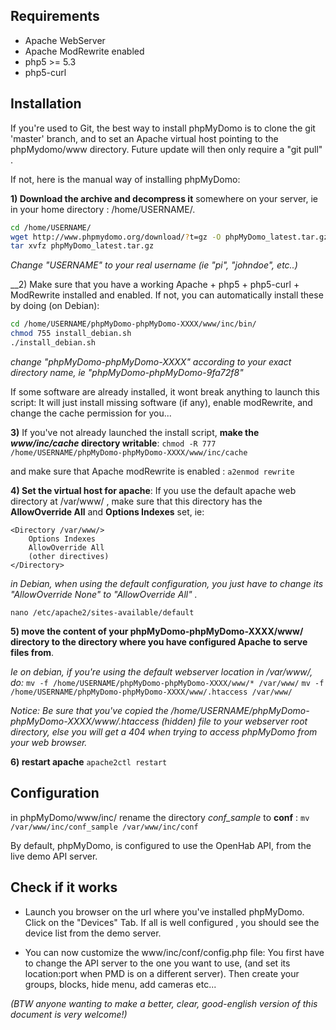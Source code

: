 
## Requirements ############################################

- Apache WebServer
- Apache ModRewrite enabled
- php5 >= 5.3
- php5-curl



## Installation ##############################################
If you're used to Git, the best way to install phpMyDomo is to clone the git 'master' branch, and to set an Apache virtual host pointing to the phpMydomo/www directory.
Future update will then only require a "git pull" .

If not, here is the manual way of installing phpMyDomo:

__1) Download the archive and decompress it__ somewhere on your server, ie in your home directory : /home/USERNAME/.
```sh
cd /home/USERNAME/
wget http://www.phpmydomo.org/download/?t=gz -O phpMyDomo_latest.tar.gz
tar xvfz phpMyDomo_latest.tar.gz
```
_Change "USERNAME" to your real username (ie "pi", "johndoe", etc..)_


__2) Make sure that you have a working Apache + php5 + php5-curl + ModRewrite installed and enabled. If not, you can automatically install these by doing (on Debian):
```sh
cd /home/USERNAME/phpMyDomo-phpMyDomo-XXXX/www/inc/bin/
chmod 755 install_debian.sh
./install_debian.sh
```
_change "phpMyDomo-phpMyDomo-XXXX" according to your exact directory name, ie "phpMyDomo-phpMyDomo-9fa72f8"_

If some software are already installed, it wont break anything to launch this script: It will just install missing software (if any), enable modRewrite, and change the cache permission for you...


__3)__ If you've not already launched the install script, __make the _www/inc/cache_ directory writable__:
`chmod -R 777 /home/USERNAME/phpMyDomo-phpMyDomo-XXXX/www/inc/cache`

and make sure that Apache modRewrite is enabled : `a2enmod rewrite`


__4) Set the virtual host for apache__: 
If you use the default apache web directory at /var/www/ , make sure that this directory has the __AllowOverride All__ and __Options Indexes__ set, ie:

```
<Directory /var/www/>	
	Options Indexes
	AllowOverride All
	(other directives)
</Directory>
```

_in Debian, when using the default configuration, you just have to change its "AllowOverride None" to "AllowOverride All" ._

`nano /etc/apache2/sites-available/default`


__5) move the content of your phpMyDomo-phpMyDomo-XXXX/www/ directory to the directory where you have configured Apache to serve files from__.

_Ie on debian, if you're using the default webserver location in /var/www/, do:_
`mv -f /home/USERNAME/phpMyDomo-phpMyDomo-XXXX/www/* /var/www/`
`mv -f /home/USERNAME/phpMyDomo-phpMyDomo-XXXX/www/.htaccess /var/www/`

_Notice: Be sure that you've copied the /home/USERNAME/phpMyDomo-phpMyDomo-XXXX/www/.htaccess (hidden) file to your webserver root directory, else you will get a 404 when trying to access phpMyDomo from your web browser._


__6) restart apache__
`apache2ctl restart`


## Configuration ##########################################

in phpMyDomo/www/inc/
rename the directory _conf_sample_ to __conf__ :
`mv /var/www/inc/conf_sample /var/www/inc/conf`

By default, phpMyDomo, is configured to use the OpenHab API, from the live demo API server.


## Check if it works #########################################

- Launch you browser on the url where you've installed phpMyDomo.
 Click on the "Devices" Tab. If all is well configured , you should see the device list from the demo server.

- You can now customize the www/inc/conf/config.php file: You first have to change the API server to the one you want to use, (and set its location:port when PMD  is on a different server). Then create your groups, blocks, hide menu, add cameras etc...



_(BTW anyone wanting to make a better, clear,  good-english version of this document is very welcome!)_
